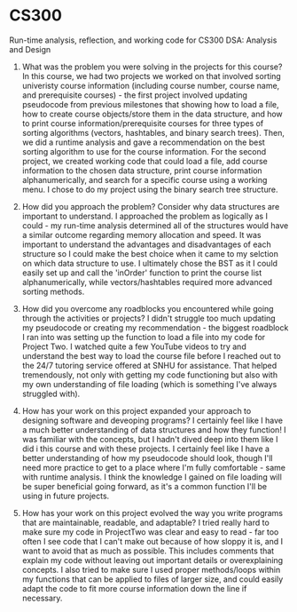 # CS300
Run-time analysis, reflection, and working code for CS300 DSA: Analysis and Design

1. What was the problem you were solving in the projects for this course?
In this course, we had two projects we worked on that involved sorting univeristy course information (including course number, course name, and prerequisite courses) - the first project involved updating pseudocode from previous milestones that showing how to load a file, how to create course objects/store them in the data structure, and how to print course information/prerequisite courses for three types of sorting algorithms (vectors, hashtables, and binary search trees). Then, we did a runtime analysis and gave a recommendation on the best sorting algorithm to use for the course information. For the second project, we created working code that could load a file, add course information to the chosen data structure, print course information alphanumerically, and search for a specific course using a working menu. I chose to do my project using the binary search tree structure.

2. How did you approach the problem? Consider why data structures are important to understand.
I approached the problem as logically as I could - my run-time analysis determined all of the structures would have a similar outcome regarding memory allocation and speed. It was important to understand the advantages and disadvantages of each structure so I could make the best choice when it came to my selction on which data structure to use. I ultimately chose the BST as it I could easily set up and call the 'inOrder' function to print the course list alphanumerically, while vectors/hashtables required more advanced sorting methods.

3. How did you overcome any roadblocks you encountered while going through the activities or projects?
I didn't struggle too much updating my pseudocode or creating my recommendation - the biggest roadblock I ran into was setting up the function to load a file into my code for Project Two. I watched quite a few YouTube videos to try and understand the best way to load the course file before I reached out to the 24/7 tutoring service offered at SNHU for assistance. That helped tremendously, not only with getting my code functioning but also with my own understanding of file loading (which is something I've always struggled with).

4. How has your work on this project expanded your approach to designing software and deveoping programs?
I certainly feel like I have a much better understanding of data structures and how they function! I was familiar with the concepts, but I hadn't dived deep into them like I did i this course and with these projects. I certainly feel like I have a better understanding of how my pseudocode should look, though I'll need more practice to get to a place where I'm fully comfortable - same with runtime analysis. I think the knowledge I gained on file loading will be super beneficial going forward, as it's a common function I'll be using in future projects.

5. How has your work on this project evolved the way you write programs that are maintainable, readable, and adaptable?
I tried really hard to make sure my code in ProjectTwo was clear and easy to read - far too often I see code that I can't make out because of how sloppy it is, and I want to avoid that as much as possible. This includes comments that explain my code without leaving out important details or overexplaining concepts. I also tried to make sure I used proper methods/loops within my functions that can be applied to files of larger size, and could easily adapt the code to fit more course information down the line if necessary.
